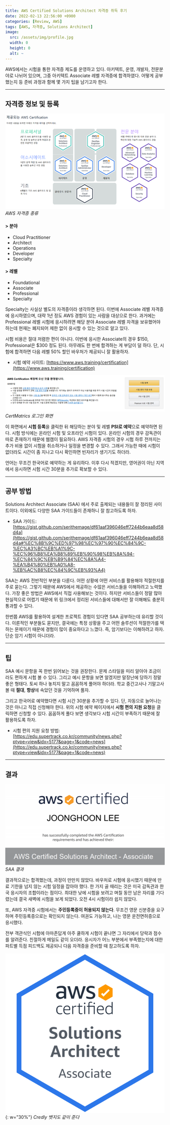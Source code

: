 ```yaml
---
title: AWS Certified Solutions Architect 자격증 취득 후기
date: 2022-02-13 22:56:00 +0900
categories: [Review, AWS]
tags: [AWS, 자격증, Solutions Architect]
image:
  src: /assets/img/profile.jpg
  width: 0
  height: 0
  alt: ~
---
```


AWS에서는 시험을 통한 자격증 제도를 운영하고 있다. 아키텍트, 운영, 개발자, 전문분야로 나뉘어 있으며, 그중 아키텍트 Associate 레벨 자격증에 합격하였다. 어떻게 공부했는지 등 준비 과정과 함께 몇 가지 팁을 남기고자 한다.

---
## 자격증 정보 및 등록

![2.png](/assets/img/posts/2022-03-02-aws-certificate-1/2.png)
_AWS 자격증 종류_

#### > 분야
- Cloud Practitioner
- Architect
- Operations
- Developer
- Specialty

#### > 레벨
- Foundational
- Associate
- Professional
- Specialty

Specialty는 사실상 별도의 자격증이라 생각하면 된다. 이번에 Associate 레벨 자격증에 응시하였으며, 대략 1년 정도 AWS 경험이 있는 사람을 대상으로 한다. 과거에는 Professional 레벨 시험에 응시하려면 해당 분야 Associate 레벨 자격을 보유했어야 하는데 현재는 폐지되어 제한 없이 응시할 수 있는 것으로 알고 있다.

시험 비용은 절대 저렴한 편이 아니다. 이번에 응시한 Associate의 경우 $150, Professional은 $300 정도 된다. 아무래도 한 번에 합격하는 게 부담이 덜 하다. 단, 시험에 합격하면 다음 레벨 50% 할인 바우처가 제공되니 잘 활용하자.
- 시험 예약 사이트: [https://www.aws.training/certification](https://www.aws.training/certification)

![4.png](/assets/img/posts/2022-03-02-aws-certificate-1/4.png)
_CertMatrics 로그인 화면_

이 화면에서 **시험 등록**을 클릭한 뒤 해당하는 분야 및 레벨 **PSI로 예약**으로 예약하면 된다. 시험 방식에는 온라인 시험 및 오프라인 시험이 있다. 온라인 시험의 경우 감독관이 따로 존재하기 때문에 웹캠이 필요하다. AWS 자격증 시험의 경우 시험 하루 전까지는 추가 비용 없이 시험을 취소하거나 일정을 변경할 수 있다. 그래서 가능한 때에 시험이 없더라도 시간이 좀 지나고 다시 확인하면 빈자리가 생기기도 하더라.

언어는 무조건 한국어로 예약하는 게 유리하다. 이후 다시 적겠지만, 영어권이 아닌 지역에서 응시하면 시험 시간 30분을 추가로 확보할 수 있다.

---
## 공부 방법

Solutions Architect Associate (SAA) 에서 주로 출제되는 내용들이 잘 정리된 사이트이다. 이외에도 다양한 SAA 가이드들이 존재하니 잘 참고하도록 하자.
- SAA 가이드: [https://gist.github.com/serithemage/df61aaf396046eff7244b6eaa8d58d4a](https://gist.github.com/serithemage/df61aaf396046eff7244b6eaa8d58d4a#%EC%8B%9C%ED%97%98%EC%97%90%EC%84%9C-%EC%A3%BC%EB%A1%9C-%EC%96%B8%EA%B8%89%EB%90%98%EB%8A%94-%EC%84%9C%EB%B9%84%EC%8A%A4-%EA%B4%80%EB%A0%A8-%EB%AC%B8%EC%84%9C%EB%93%A4)

SAA는 AWS 전반적인 부분을 다룬다. 어떤 상황에 어떤 서비스를 활용해야 적절한지를 주로 묻는다. 그렇기 때문에 AWS에서 제공하는 수많은 서비스들을 이해하려고 노력했다. 가장 좋은 방법은 AWS에서 직접 사용해보는 것이다. 하지만 서비스들이 정말 많아 현실적으로 어렵기 때문에 위 링크에서 정리된 서비스들에 대해서만 잘 이해해도 충분히 통과할 수 있다.

한번쯤 AWS를 활용하여 설계한 프로젝트 경험이 있다면 SAA 공부하는데 유리할 것이다. 이론적인 부분들도 묻지만, 결국에는 특정 상황을 주고 어떤 솔루션이 적절한가를 택하는 문제이기 때문에 경험이 많이 중요하다고 느꼈다. 즉, 암기보다는 이해하려고 하자. 단순 암기 시험이 아니더라.

---
## 팁

SAA 예시 문항을 꼭 한번 읽어보는 것을 권장한다. 문제 스타일을 미리 알아야 조금이라도 편하게 시험 볼 수 있다. 그리고 예시 문항을 보면 알겠지만 말장난에 당하기 정말 좋은 형태다. 토씨 하나 놓치지 말고 꼼꼼하게 풀어야 하더라. 학교 중간고사나 기말고사 볼 때 **절대**, **항상**에 속았던 것을 기억하며 풀자.

그리고 한국어로 예약했다면 시험 시간 30분을 추가할 수 있다. 단, 자동으로 늘어나는 것은 아니고 직접 신청해야 한다. 위의 시험 예약 페이지에서 **시험 편의 지원 요청**을 클릭하면 신청할 수 있다. 꼼꼼하게 풀다 보면 생각보다 시험 시간이 부족하기 때문에 잘 활용하도록 하자.
- 시험 편의 지원 요청 방법: [https://edu.supertrack.co.kr/community/news.php?ptype=view&idx=5177&page=1&code=news](https://edu.supertrack.co.kr/community/news.php?ptype=view&idx=5177&page=1&code=news)

---
## 결과
![3.png](/assets/img/posts/2022-03-02-aws-certificate-1/3.png)
_SAA 결과_

결과적으로는 합격했는데, 과정이 만만치 않았다. 바우처로 시험에 응시했기 때문에 만료 기한을 넘지 않는 시험 일정을 잡아야 했다. 한 가지 골 때리는 것은 미국 감독관과 한국 응시자의 조합이라는 점이다. 최대한 낮에 시험을 보려고 며칠 동안 남은 자리를 기다렸는데 결국 새벽에 시험을 보게 되었다. 오전 4시 시험이라 쉽지 않았다.

또, AWS 자격증 시험에서는 **주민등록증이 허용되지 않는다**. 무조건 영문 신분증을 요구하며 주민등록증으로는 확인되지 않는다. 여권도 가능하고, 나는 영문 운전면허증으로 응시했다.

전부 객관식인 시험에 아마존답게 아주 쿨하게 시험이 끝나면 그 자리에서 당락과 점수를 알려준다. 친절하게 메일도 같이 오더라. 응시자가 어느 부분에서 부족했는지에 대한 파트별 득점 피드백도 제공되니 다음 자격증을 준비할 때 참고하도록 하자.

![1.png](/assets/img/posts/2022-03-02-aws-certificate-1/1.png){: w="30%"}
_Credly 뱃지도 같이 준다_